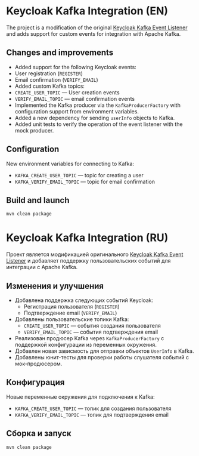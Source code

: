 # Keycloak Kafka Integration (EN)

The project is a modification of the original [Keycloak Kafka Event Listener](https://github.com/SnuK87/keycloak-kafka ) and adds support for custom events for integration with Apache Kafka.

## Changes and improvements

- Added support for the following Keycloak events:
- User registration (`REGISTER`)
- Email confirmation (`VERIFY_EMAIL`)
- Added custom Kafka topics:
- `CREATE_USER_TOPIC` — User creation events
- `VERIFY_EMAIL_TOPIC` — email confirmation events
- Implemented the Kafka producer via the `KafkaProducerFactory` with configuration support from environment variables.
- Added a new dependency for sending `userInfo` objects to Kafka.
- Added unit tests to verify the operation of the event listener with the mock producer.

## Configuration

New environment variables for connecting to Kafka:

- `KAFKA_CREATE_USER_TOPIC` — topic for creating a user
- `KAFKA_VERIFY_EMAIL_TOPIC` — topic for email confirmation

## Build and launch

```bash
mvn clean package
```
# Keycloak Kafka Integration (RU)

Проект является модификацией оригинального [Keycloak Kafka Event Listener](https://github.com/SnuK87/keycloak-kafka) и добавляет поддержку пользовательских событий для интеграции с Apache Kafka.

## Изменения и улучшения

- Добавлена поддержка следующих событий Keycloak:
    - Регистрация пользователя (`REGISTER`)
    - Подтверждение email (`VERIFY_EMAIL`)
- Добавлены пользовательские топики Kafka:
    - `CREATE_USER_TOPIC`  — события создания пользователя
    - `VERIFY_EMAIL_TOPIC` — события подтверждения email
- Реализован продюсер Kafka через `KafkaProducerFactory` с поддержкой конфигурации из переменных окружения.
- Добавлен новая зависмость для отправки объектов `UserInfo` в Kafka.
- Добавлены юнит-тесты для проверки работы слушателя событий с мок-продюсером.

## Конфигурация

Новые переменные окружения для подключения к Kafka:

- `KAFKA_CREATE_USER_TOPIC` — топик для создания пользователя
- `KAFKA_VERIFY_EMAIL_TOPIC` — топик для подтверждения email

## Сборка и запуск

```bash
mvn clean package
